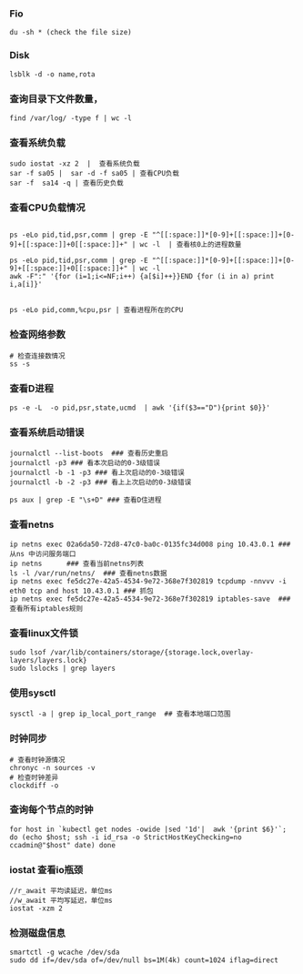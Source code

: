 
### Fio 
````
du -sh * (check the file size)
````

### Disk
````
lsblk -d -o name,rota
````


### 查询目录下文件数量，
````
find /var/log/ -type f | wc -l
````

### 查看系统负载
````
sudo iostat -xz 2  |  查看系统负载
sar -f sa05 |  sar -d -f sa05 | 查看CPU负载
sar -f  sa14 -q | 查看历史负载
````

### 查看CPU负载情况
````

ps -eLo pid,tid,psr,comm | grep -E "^[[:space:]]*[0-9]+[[:space:]]+[0-9]+[[:space:]]+0[[:space:]]+" | wc -l  | 查看核0上的进程数量

ps -eLo pid,tid,psr,comm | grep -E "^[[:space:]]*[0-9]+[[:space:]]+[0-9]+[[:space:]]+0[[:space:]]+" | wc -l
awk -F":" '{for (i=1;i<=NF;i++) {a[$i]++}}END {for (i in a) print i,a[i]}'


ps -eLo pid,comm,%cpu,psr | 查看进程所在的CPU
````

### 检查网络参数
```
# 检查连接数情况
ss -s 
```

### 查看D进程
```
ps -e -L  -o pid,psr,state,ucmd  | awk '{if($3=="D"){print $0}}'
```

### 查看系统启动错误
```
journalctl --list-boots  ### 查看历史重启
journalctl -p3 ### 看本次启动的0-3级错误
journalctl -b -1 -p3 ### 看上次启动的0-3级错误
journalctl -b -2 -p3 ### 看上上次启动的0-3级错误

ps aux | grep -E "\s+D" ### 查看D住进程
```

### 查看netns
```
ip netns exec 02a6da50-72d8-47c0-ba0c-0135fc34d008 ping 10.43.0.1 ### 从ns 中访问服务端口
ip netns      ### 查看当前netns列表
ls -l /var/run/netns/  ### 查看netns数据
ip netns exec fe5dc27e-42a5-4534-9e72-368e7f302819 tcpdump -nnvvv -i eth0 tcp and host 10.43.0.1 ### 抓包
ip netns exec fe5dc27e-42a5-4534-9e72-368e7f302819 iptables-save  ### 查看所有iptables规则
```

### 查看linux文件锁
```azure
sudo lsof /var/lib/containers/storage/{storage.lock,overlay-layers/layers.lock}
sudo lslocks | grep layers
```


### 使用sysctl
```azure
sysctl -a | grep ip_local_port_range  ## 查看本地端口范围
```

### 时钟同步
```azure
# 查看时钟源情况
chronyc -n sources -v  
# 检查时钟差异
clockdiff -o
```


### 查询每个节点的时钟
```azure
for host in `kubectl get nodes -owide |sed '1d'|  awk '{print $6}'`; do (echo $host; ssh -i id_rsa -o StrictHostKeyChecking=no ccadmin@"$host" date) done
```

### iostat 查看io瓶颈
```azure
//r_await 平均读延迟，单位ms 
//w_await 平均写延迟，单位ms
iostat -xzm 2
```

### 检测磁盘信息
```azure
smartctl -g wcache /dev/sda
sudo dd if=/dev/sda of=/dev/null bs=1M(4k) count=1024 iflag=direct
```
